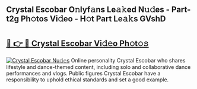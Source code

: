 ## Crystal Escobar O𝚗lyf𝚊ns Le𝚊𝚔ed N𝚞𝚍es - Part-t2g Ph𝚘tos Vi𝚍eo - H𝚘t Part Le𝚊𝚔s GVshD

# <h2><a href="http://hf0est.feru.top/?c=Crystal+Escobar">🔗 👉 🔴 Crystal Escobar Vi𝚍𝚎o Ph𝚘t𝚘𝚜</a></h2>

[![Crystal Escobar Nu𝚍𝚎s](https://i.imgur.com/0TWrTi3.gif)](http://hf0est.feru.top/?c=Crystal+Escobar)
Online personality Crystal Escobar who shares lifestyle and dance-themed content, including solo and collaborative dance performances and vlogs. Public figures Crystal Escobar have a responsibility to uphold ethical standards and set a good example. 
